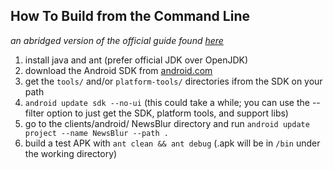 ## How To Build from the Command Line

*an abridged version of the official guide found [here](https://developer.android.com/tools/building/building-cmdline.html)*

1. install java and ant (prefer official JDK over OpenJDK)
2. download the Android SDK from [android.com](https://developer.android.com/sdk/index.html)
3. get the `tools/` and/or `platform-tools/` directories ifrom the SDK on your path
4. `android update sdk --no-ui` (this could take a while; you can use the --filter option to just get the SDK, platform tools, and support libs)
5. go to the clients/android/ NewsBlur directory and run `android update project --name NewsBlur --path .`
6. build a test APK with `ant clean && ant debug` (.apk will be in `/bin` under the working directory)
